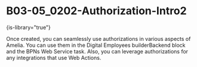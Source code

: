 # B03-05_0202-Authorization-Intro2

{is-library="true"}

<snippet id="B03-05_0202-Authorization-Intro2_snippet">



Once created, you can seamlessly use authorizations in various aspects of Amelia. You can use them in the Digital Employees builderBackend block and the BPNs Web Service task. Also, you can leverage authorizations for any integrations that use Web Actions.


</snippet>